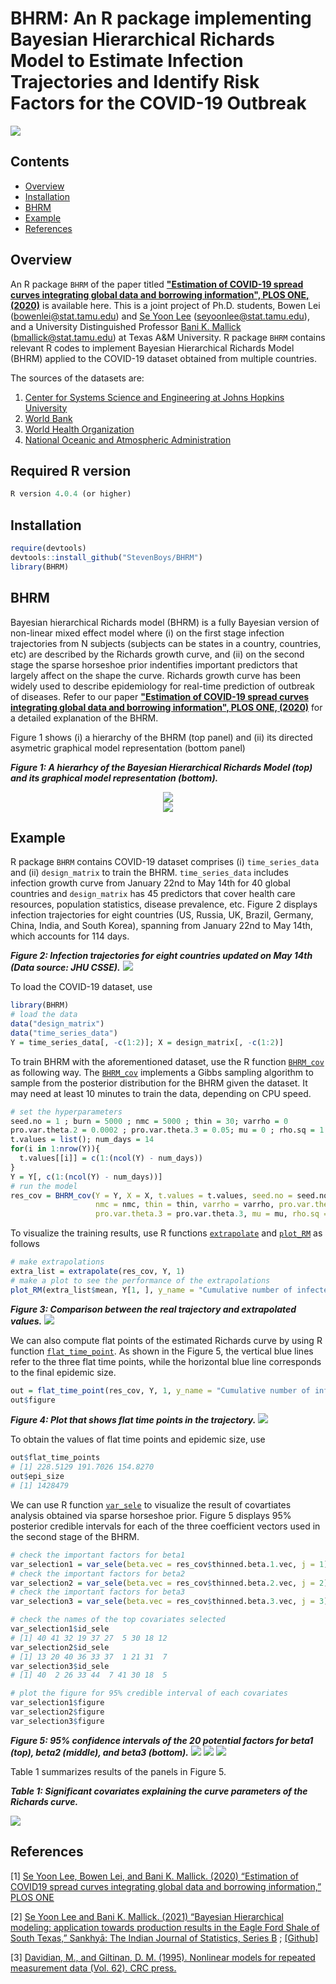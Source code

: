 # BHRM: An R package implementing Bayesian Hierarchical Richards Model to Estimate Infection Trajectories and Identify Risk Factors for the COVID-19 Outbreak

![](https://github.com/StevenBoys/BHRM/blob/main/Image/Global_average2.png)


## Contents
* [Overview](#overview)
* [Installation](#installation)
* [BHRM](#bhrm)
* [Example](#example)
* [References](#References)

## Overview
An R package `BHRM` of the paper titled  **["Estimation of COVID-19 spread curves integrating global data and borrowing information", PLOS ONE, (2020)](https://journals.plos.org/plosone/article?id=10.1371/journal.pone.0236860)** is available here. This is a joint project of Ph.D. students, Bowen Lei (bowenlei@stat.tamu.edu) and [Se Yoon Lee](https://sites.google.com/view/seyoonlee) (seyoonlee@stat.tamu.edu), and a University Distinguished Professor [Bani K. Mallick](https://www.stat.tamu.edu/~bmallick/) (bmallick@stat.tamu.edu) at Texas A&M University. R package `BHRM` contains relevant R codes to implement Bayesian Hierarchical Richards Model (BHRM) applied to the COVID-19 dataset obtained from multiple countries. 

The sources of the datasets are: 
1. [Center for Systems Science and Engineering at Johns Hopkins University](https://github.com/CSSEGISandData/COVID-19)
2. [World Bank](https://data.worldbank.org/)
3. [World Health Organization](https://apps.who.int/gho/data/node.main)
4. [National Oceanic and Atmospheric Administration](https://www.noaa.gov/)

## Required R version
```r
R version 4.0.4 (or higher)
```



## Installation

```r
require(devtools)
devtools::install_github("StevenBoys/BHRM")
library(BHRM)
```

## BHRM
Bayesian hierarchical Richards model (BHRM) is a fully Bayesian version of non-linear mixed effect model where (i) on the first stage infection trajectories from N subjects (subjects can be states in a country, countries, etc) are described by the Richards growth curve, and (ii) on the second stage the sparse horseshoe prior indentifies important predictors that largely affect on the shape the curve. Richards growth curve has been widely used to describe epidemiology for real-time prediction of outbreak of diseases. Refer to our paper **["Estimation of COVID-19 spread curves integrating global data and borrowing information", PLOS ONE, (2020)](https://journals.plos.org/plosone/article?id=10.1371/journal.pone.0236860)** for a detailed explanation of the BHRM.

Figure 1 shows (i) a hierarchy of the BHRM (top panel) and (ii) its directed asymetric graphical model representation (bottom panel)

***Figure 1: A hierarhcy of the Bayesian Hierarchical Richards Model (top) and its graphical model representation (bottom).***

<div align=center><img src="https://github.com/StevenBoys/BHRM/blob/main/Image/BHRM_formula.png?raw=true" alt=" "/></div>
<div align=center><img src="https://github.com/StevenBoys/BHRM/blob/main/Image/graphical_model.png?raw=true" alt=" "/></div>


## Example

R package `BHRM` contains COVID-19 dataset comprises (i) `time_series_data` and (ii) `design_matrix` to train the BHRM. `time_series_data` includes infection growth curve from January 22nd to May 14th for 40 global countries and `design_matrix` has 45 predictors that cover health care resources, population statistics, disease prevalence, etc. Figure 2 displays infection trajectories for eight countries (US, Russia, UK, Brazil, Germany, China, India, and South Korea), spanning from January 22nd to May 14th, which accounts for 114 days.

***Figure 2: Infection trajectories for eight countries updated on May 14th (Data source: JHU CSSE).***
![](https://github.com/StevenBoys/BHRM/blob/main/Image/infect_COVID-19.png?raw=true)


To load the COVID-19 dataset, use
```r
library(BHRM)
# load the data
data("design_matrix")
data("time_series_data")
Y = time_series_data[, -c(1:2)]; X = design_matrix[, -c(1:2)]
```
To train BHRM with the aforementioned dataset, use the R function [`BHRM_cov`](https://github.com/StevenBoys/BHRM/blob/main/R/BHRM_cov.R) as following way. The [`BHRM_cov`](https://github.com/StevenBoys/BHRM/blob/main/R/BHRM_cov.R) implements a Gibbs sampling algorithm to sample from the posterior distribution for the BHRM given the dataset. It may need at least 10 minutes to train the data, depending on CPU speed.
```r
# set the hyperparameters
seed.no = 1 ; burn = 5000 ; nmc = 5000 ; thin = 30; varrho = 0
pro.var.theta.2 = 0.0002 ; pro.var.theta.3 = 0.05; mu = 0 ; rho.sq = 1
t.values = list(); num_days = 14
for(i in 1:nrow(Y)){
  t.values[[i]] = c(1:(ncol(Y) - num_days))
}
Y = Y[, c(1:(ncol(Y) - num_days))]
# run the model
res_cov = BHRM_cov(Y = Y, X = X, t.values = t.values, seed.no = seed.no, burn = burn,   
                   nmc = nmc, thin = thin, varrho = varrho, pro.var.theta.2 = pro.var.theta.2, 
                   pro.var.theta.3 = pro.var.theta.3, mu = mu, rho.sq = rho.sq)  
```

To visualize the training results, use R functions [`extrapolate`](https://github.com/StevenBoys/BHRM/blob/main/R/extrapolate.R) and [`plot_RM`](https://github.com/StevenBoys/BHRM/blob/main/R/extrapolate.R) as follows
```r
# make extrapolations
extra_list = extrapolate(res_cov, Y, 1)
# make a plot to see the performance of the extrapolations
plot_RM(extra_list$mean, Y[1, ], y_name = "Cumulative number of infected cases")
```

***Figure 3: Comparison between the real trajectory and extrapolated values.***
![](https://github.com/StevenBoys/BHRM/blob/main/Image/extrapolation.png?raw=true)


We can also compute flat points of the estimated Richards curve by using R function [`flat_time_point`](https://github.com/StevenBoys/BHRM/blob/main/R/flat_time_point.R). As shown in the Figure 5, the vertical blue lines refer to the three flat time points, while the horizontal blue line corresponds to the final epidemic size.
```r
out = flat_time_point(res_cov, Y, 1, y_name = "Cumulative number of infected cases")
out$figure
```

***Figure 4: Plot that shows flat time points in the trajectory.***
![](https://github.com/StevenBoys/BHRM/blob/main/Image/flat_time_points.png?raw=true)


To obtain the values of flat time points and epidemic size, use 
```r
out$flat_time_points
# [1] 228.5129 191.7026 154.8270
out$epi_size
# [1] 1428479
```

We can use R function [`var_sele`](https://github.com/StevenBoys/BHRM/blob/main/R/var_sele.R) to visualize the result of covartiates analysis obtained via sparse horseshoe prior. Figure 5 displays 95% posterior credible intervals for each of the three coefficient vectors used in the second stage of the BHRM. 
```r
# check the important factors for beta1
var_selection1 = var_sele(beta.vec = res_cov$thinned.beta.1.vec, j = 1)
# check the important factors for beta2
var_selection2 = var_sele(beta.vec = res_cov$thinned.beta.2.vec, j = 2)
# check the important factors for beta3
var_selection3 = var_sele(beta.vec = res_cov$thinned.beta.3.vec, j = 3)

# check the names of the top covariates selected
var_selection1$id_sele
# [1] 40 41 32 19 37 27  5 30 18 12
var_selection2$id_sele
# [1] 13 20 40 36 33 37  1 21 31  7
var_selection3$id_sele
# [1] 40  2 26 33 44  7 41 30 18  5

# plot the figure for 95% credible interval of each covariates
var_selection1$figure
var_selection2$figure
var_selection3$figure
```

***Figure 5: 95% confidence intervals of the 20 potential factors for beta1 (top), beta2 (middle), and beta3 (bottom).***
![](https://github.com/StevenBoys/BHRM/blob/main/Image/var_sele1.png?raw=true)
![](https://github.com/StevenBoys/BHRM/blob/main/Image/var_sele2.png?raw=true)
![](https://github.com/StevenBoys/BHRM/blob/main/Image/var_sele3.png?raw=true)

Table 1 summarizes results of the panels in Figure 5.

***Table 1: Significant covariates explaining the curve parameters of the Richards curve.***

![](https://github.com/StevenBoys/BHRM/blob/main/Image/Important_Predictors.PNG?raw=true)


## References

[1] [Se Yoon Lee, Bowen Lei, and Bani K. Mallick. (2020) “Estimation of COVID19 spread curves integrating global data and borrowing information,” PLOS ONE](https://journals.plos.org/plosone/article/authors?id=10.1371/journal.pone.0236860)

[2] [Se Yoon Lee and Bani K. Mallick. (2021) “Bayesian Hierarchical modeling: application towards production results in the Eagle Ford Shale of South Texas,” Sankhyā: The Indian Journal of Statistics, Series B](https://rdcu.be/ceg4p) ; [[Github]](https://github.com/yain22/SWM)

[3] [Davidian, M., and Giltinan, D. M. (1995). Nonlinear models for repeated measurement data (Vol. 62). CRC press.](https://books.google.com/books?hl=en&lr=&id=0eSIBPAL4qsC&oi=fnd&pg=IA7&dq=nonlinear+mixed+effect+model+giltnan&ots=9frDPH3F4J&sig=L5Wz91waGu447OdyYHQ8Vp5ckQc#v=onepage&q=nonlinear%20mixed%20effect%20model%20giltnan&f=false)

